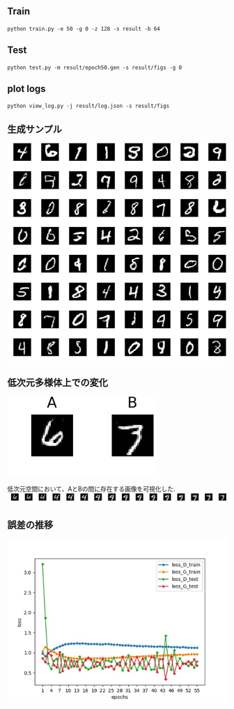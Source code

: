 ## Train
`python train.py -e 50 -g 0 -z 128 -s result -b 64`

## Test
`python test.py -m result/epoch50.gen -s result/figs -g 0`

## plot logs
`python view_log.py -j result/log.json -s result/figs`

## 生成サンプル
![生成サンプル](https://github.com/wrb0312/for_labo/blob/master/gan/result/figs/result.jpg)

## 低次元多様体上での変化
![画像AB](https://github.com/wrb0312/for_labo/blob/master/gan/result/figs/AB.jpg)

低次元空間において、AとBの間に存在する画像を可視化した.
![AからBへの変化](https://github.com/wrb0312/for_labo/blob/master/gan/result/figs/latent_A2B.jpg)

## 誤差の推移
![誤差変化](https://github.com/wrb0312/for_labo/blob/master/gan/result/figs/loss.jpg)